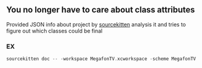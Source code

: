 ## You no longer have to care about class attributes
Provided JSON info about project by [sourcekitten](https://github.com/jpsim/SourceKitten) analysis it and tries to figure out which classes could be final

### EX
```swift
sourcekitten doc -- -workspace MegafonTV.xcworkspace -scheme MegafonTV > /Dev/source-kitten-doc.json
```
